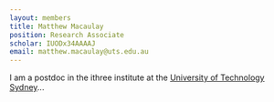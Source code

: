 ```yaml
---
layout: members
title: Matthew Macaulay
position: Research Associate
scholar: IUODx34AAAAJ
email: matthew.macaulay@uts.edu.au
---
```


I am a postdoc in the ithree institute at the [University of Technology Sydney](https://www.uts.edu.au)...